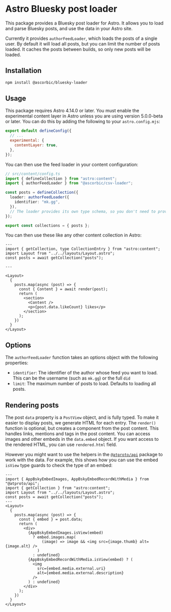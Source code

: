 # Astro Bluesky post loader

This package provides a Bluesky post loader for Astro. It allows you to load and parse Bluesky posts, and use the data in your Astro site.

Currently it provides `authorFeedLoader`, which loads the posts of a single user. By default it will load all posts, but you can limit the number of posts loaded. It caches the posts between builds, so only new posts will be loaded.

## Installation

```sh
npm install @ascorbic/bluesky-loader
```

## Usage

This package requires Astro 4.14.0 or later. You must enable the experimental content layer in Astro unless you are using version 5.0.0-beta or later. You can do this by adding the following to your `astro.config.mjs`:

```javascript
export default defineConfig({
  // ...
  experimental: {
    contentLayer: true,
  },
});
```

You can then use the feed loader in your content configuration:

```typescript
// src/content/config.ts
import { defineCollection } from "astro:content";
import { authorFeedLoader } from "@ascorbic/csv-loader";

const posts = defineCollection({
  loader: authorFeedLoader({
    identifier: "mk.gg",
  }),
  // The loader provides its own type schema, so you don't need to provide one
});

export const collections = { posts };
```

You can then use these like any other content collection in Astro:

```astro
---
import { getCollection, type CollectionEntry } from "astro:content";
import Layout from "../../layouts/Layout.astro";
const posts = await getCollection("posts");

---

<Layout>
  {
    posts.map(async (post) => {
      const { Content } = await render(post);
      return (
        <section>
          <Content />
          <p>{post.data.likeCount} likes</p>
        </section>
      );
    })
  }
</Layout>

```

## Options

The `authorFeedLoader` function takes an options object with the following properties:

- `identifier`: The identifier of the author whose feed you want to load. This can be the username (such as `mk.gg`) or the full `did`
- `limit`: The maximum number of posts to load. Defaults to loading all posts.

## Rendering posts

The post `data` property is a `PostView` object, and is fully typed. To make it easier to display posts, we generate HTML for each entry. The `render()` function is optional, but creates a component from the post content. This handles links, mentions and tags in the post content. You can access images and other embeds in the `data.embed` object. If you want access to the rendered HTML, you can use `rendered.html` field.

However you might want to use the helpers in the [`@atproto/api`](https://www.npmjs.com/package/@atproto/api) package to work with the data. For example, this shows how you can use the embed `isView` type guards to check the type of an embed:

```astro
---
import { AppBskyEmbedImages, AppBskyEmbedRecordWithMedia } from "@atproto/api";
import { getCollection } from "astro:content";
import Layout from "../../layouts/Layout.astro";
const posts = await getCollection("posts");
---
<Layout>
  {
    posts.map(async (post) => {
      const { embed } = post.data;
      return (
        <div>
          {AppBskyEmbedImages.isView(embed)
            ? embed.images.map(
                (image) => image && <img src={image.thumb} alt={image.alt} />
              )
            : undefined}
          {AppBskyEmbedRecordWithMedia.isView(embed) ? (
            <img
              src={embed.media.external.uri}
              alt={embed.media.external.description}
            />
          ) : undefined}
        </div>
      );
    })
  }
</Layout>

```
